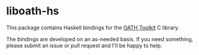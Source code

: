 # liboath-hs

This package contains Haskell bindings for the [OATH Toolkit](http://www.nongnu.org/oath-toolkit/index.html) C library.

The bindings are developed on an as-needed basis. If you need something, please
submit an issue or pull request and I'll be happy to help.
